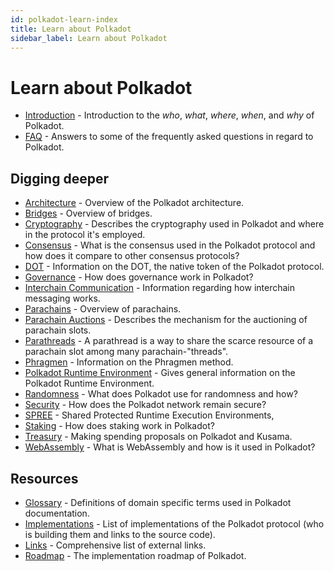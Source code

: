 ```yaml
---
id: polkadot-learn-index
title: Learn about Polkadot
sidebar_label: Learn about Polkadot
---
```


# Learn about Polkadot

- [Introduction](polkadot-learn-introduction) - Introduction to the _who_, _what_, _where_, _when_, and _why_ of Polkadot.
- [FAQ](polkadot-learn-faq) - Answers to some of the frequently asked questions in regard to Polkadot.

## Digging deeper

- [Architecture](polkadot-learn-architecture) - Overview of the Polkadot architecture.
- [Bridges](polkadot-learn-bridges) - Overview of bridges.
- [Cryptography](polkadot-learn-cryptography) - Describes the cryptography used in Polkadot and where in the protocol it's employed.
- [Consensus](polkadot-learn-consensus) - What is the consensus used in the Polkadot protocol and how does it compare to other consensus protocols?
- [DOT](polkadot-learn-DOT) - Information on the DOT, the native token of the Polkadot protocol.
- [Governance](polkadot-learn-governance) - How does governance work in Polkadot?
- [Interchain Communication](polkadot-learn-interchain) - Information regarding how interchain messaging works.
- [Parachains](polkadot-learn-parachains) - Overview of parachains.
- [Parachain Auctions](polkadot-learn-auction) - Describes the mechanism for the auctioning of parachain slots.
- [Parathreads](polkadot-learn-parathreads) - A parathread is a way to share the scarce resource of a parachain slot among many parachain-"threads".
- [Phragmen](polkadot-learn-phragmen) - Information on the Phragmen method.
- [Polkadot Runtime Environment](polkadot-learn-PRE) - Gives general information on the Polkadot Runtime Environment.
- [Randomness](polkadot-learn-randomness) - What does Polkadot use for randomness and how?
- [Security](polkadot-learn-security) - How does the Polkadot network remain secure?
- [SPREE](polkadot-learn-spree) - Shared Protected Runtime Execution Environments,
- [Staking](polkadot-learn-staking) - How does staking work in Polkadot?
- [Treasury](polkadot-learn-treasury) - Making spending proposals on Polkadot and Kusama.
- [WebAssembly](polkadot-learn-wasm) - What is WebAssembly and how is it used in Polkadot?

## Resources

- [Glossary](glossary) - Definitions of domain specific terms used in Polkadot documentation.
- [Implementations](polkadot-learn-implementations) - List of implementations of the Polkadot protocol (who is building them and links to the source code).
- [Links](polkadot-learn-relevant-links) - Comprehensive list of external links.
- [Roadmap](polkadot-learn-roadmap) - The implementation roadmap of Polkadot.
